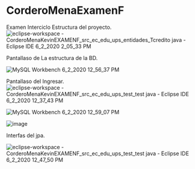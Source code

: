 # CorderoMenaExamenF
Examen Interciclo
Estructura del proyecto.
![eclipse-workspace - CorderoMenaKevinEXAMENF_src_ec_edu_ups_entidades_Tcredito java - Eclipse IDE 6_2_2020 2_05_33 PM](https://user-images.githubusercontent.com/46872883/83559492-496e1b80-a4da-11ea-828a-5468a5f87cac.png)

Pantallaso de La estructura de la BD.

![MySQL Workbench 6_2_2020 12_56_37 PM](https://user-images.githubusercontent.com/46872883/83553271-964cf480-a4d0-11ea-8292-20d0fe9f6a5d.png)


Pantallaso del Ingresar.
![eclipse-workspace - CorderoMenaKevinEXAMENF_src_ec_edu_ups_test_test java - Eclipse IDE 6_2_2020 12_37_43 PM](https://user-images.githubusercontent.com/46872883/83551378-e5455a80-a4cd-11ea-8813-e031d3c534f1.png)

![MySQL Workbench 6_2_2020 12_59_07 PM](https://user-images.githubusercontent.com/46872883/83553493-e1ff9e00-a4d0-11ea-9839-58b9afd6066e.png)

![image](https://user-images.githubusercontent.com/46872883/83553706-373baf80-a4d1-11ea-845c-838a160903a0.png)


Interfas del jpa.

![eclipse-workspace - CorderoMenaKevinEXAMENF_src_ec_edu_ups_test_test java - Eclipse IDE 6_2_2020 12_47_50 PM](https://user-images.githubusercontent.com/46872883/83552383-4cafda00-a4cf-11ea-99f6-877b55074f10.png)

